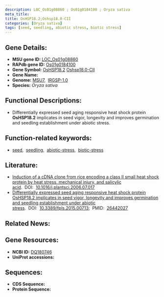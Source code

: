 ```yaml
---
description: LOC_Os01g08860 ; Os01g0184100 ; Oryza sativa
meta_title:
title: OsHSP18.2;Oshsp18.0-CII
categories: [Oryza sativa]
tags: [seed, seedling, abiotic stress, biotic stress]
---
```


## Gene Details:
- **MSU gene ID:** [LOC_Os01g08860](http://rice.uga.edu/cgi-bin/ORF_infopage.cgi?orf=LOC_Os01g08860)  
- **RAPdb gene ID:** [Os01g0184100](https://rapdb.dna.affrc.go.jp/locus/?name=Os01g0184100)  
- **Gene Symbol:** <u>OsHSP18.2</u>&nbsp;<u>Oshsp18.0-CII</u>
- **Gene Name:**
- **Genome:**  [MSU7](http://rice.uga.edu/),&nbsp;&nbsp;[IRGSP-1.0](https://rapdb.dna.affrc.go.jp/download/irgsp1.html)
- **Species:** *Oryza sativa*

## Functional Descriptions:
   - Differentially expressed seed aging responsive heat shock protein **OsHSP18.2** implicates in seed vigor, longevity and improves germination and seedling establishment under abiotic stress.

## Function-related keywords:
   - [seed](/tags/seed/),&nbsp;&nbsp;[seedling](/tags/seedling/),&nbsp;&nbsp;[abiotic-stress](/tags/abiotic-stress/),&nbsp;&nbsp;[biotic-stress](/tags/biotic-stress/)

## Literature:
   - [Induction of a cDNA clone from rice encoding a class II small heat shock protein by heat stress, mechanical injury, and salicylic acid](https://www.doi.org/10.1016/j.plantsci.2006.07.017).&nbsp;&nbsp;DOI:&nbsp;&nbsp;[10.1016/j.plantsci.2006.07.017](https://www.doi.org/10.1016/j.plantsci.2006.07.017)
   - [Differentially expressed seed aging responsive heat shock protein OsHSP18.2 implicates in seed vigor, longevity and improves germination and seedling establishment under abiotic stress](https://www.doi.org/10.3389/fpls.2015.00713).&nbsp;&nbsp;DOI:&nbsp;&nbsp;[10.3389/fpls.2015.00713](https://www.doi.org/10.3389/fpls.2015.00713);&nbsp;&nbsp;PMID:&nbsp;&nbsp;[26442027](https://pubmed.ncbi.nlm.nih.gov/26442027/)

## Related News:

## Gene Resources:
- **NCBI ID:**  [DQ180746](http://www.ncbi.nlm.nih.gov/nuccore/DQ180746)
- **UniProt accessions:** [](https://www.uniprot.org/uniprotkb//entry)

## Sequences:
- **CDS Sequence:**
- **Protein Sequence:**
